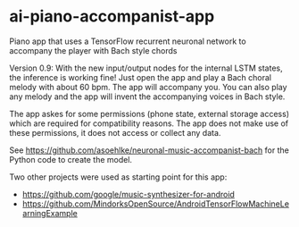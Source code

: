 # ai-piano-accompanist-app
Piano app that uses a TensorFlow recurrent neuronal network to accompany the player with Bach style chords

Version 0.9: With the new input/output nodes for the internal LSTM states, the inference is working fine!
Just open the app and play a Bach choral melody with about 60 bpm. The app will accompany you.
You can also play any melody and the app will invent the accompanying voices in Bach style.

The app askes for some permissions (phone state, external storage access) which are required for compatibility reasons.
The app does not make use of these permissions, it does not access or collect any data.

See https://github.com/asoehlke/neuronal-music-accompanist-bach for the Python code to create the model.

Two other projects were used as starting point for this app:
- https://github.com/google/music-synthesizer-for-android
- https://github.com/MindorksOpenSource/AndroidTensorFlowMachineLearningExample
